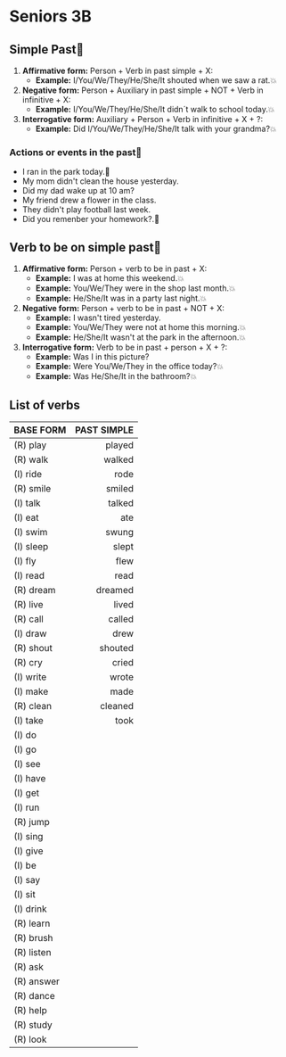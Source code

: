 # Seniors 3B

## Simple Past🌟

1. __Affirmative form:__ Person + Verb in past simple + X:
    * __Example:__ I/You/We/They/He/She/It shouted when we saw a rat.💥
2. __Negative form:__ Person + Auxiliary in past simple + NOT + Verb in infinitive + X:
    * __Example:__ I/You/We/They/He/She/It didn´t walk to school today.💥
3. __Interrogative form:__ Auxiliary + Person + Verb in infinitive + X + ?:
    * __Example:__ Did I/You/We/They/He/She/It talk with your grandma?💥

### Actions or events in the past🌟

* I ran in the park today.💫 
* My mom didn't clean the house yesterday.
* Did my dad wake up at 10 am?
* My friend drew a flower in the class.
* They didn't play football last week.
* Did you remenber your homework?.💫 

## Verb to be on simple past🌟

1. __Affirmative form:__ Person + verb to be in past + X:
    * __Example:__ I was at home this weekend.💥
    * __Example:__ You/We/They were in the shop last month.💥
    * __Example:__ He/She/It was in a party last night.💥
2. __Negative form:__ Person + verb to be in past + NOT + X:
    * __Example:__ I wasn't tired yesterday.
    * __Example:__ You/We/They were not at home this morning.💥
    * __Example:__ He/She/It wasn't at the park in the afternoon.💥
3. __Interrogative form:__ Verb to be in past + person + X + ?:
    * __Example:__ Was I in this picture?
    * __Example:__ Were You/We/They in the office today?💥
    * __Example:__ Was He/She/It in the bathroom?💥

## List of verbs

BASE FORM  | PAST SIMPLE
:--------- | ----------:
(R) play   | played
(R) walk   | walked
(I) ride   | rode
(R) smile  | smiled
(I) talk   | talked
(I) eat    | ate
(I) swim   | swung
(I) sleep  | slept
(I) fly    | flew
(I) read   | read
(R) dream  | dreamed
(R) live   | lived
(R) call   | called
(I) draw   | drew
(R) shout  | shouted
(R) cry    | cried
(I) write  | wrote
(I) make   | made
(R) clean  | cleaned
(I) take   | took
(I) do     | 
(I) go     | 
(I) see    | 
(I) have   | 
(I) get    | 
(I) run    | 
(R) jump   | 
(I) sing   | 
(I) give   | 
(I) be     | 
(I) say    | 
(I) sit    | 
(I) drink  | 
(R) learn  | 
(R) brush  | 
(R) listen | 
(R) ask    | 
(R) answer | 
(R) dance  | 
(R) help   | 
(R) study  | 
(R) look   | 